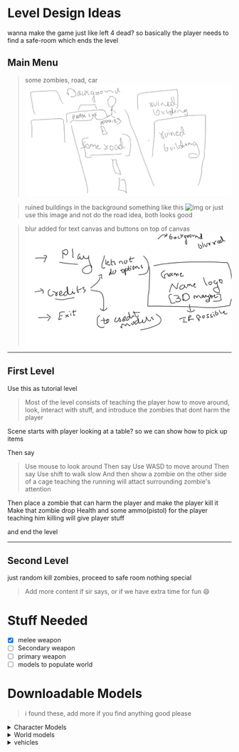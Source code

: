 # Level Design Ideas
wanna make the game just like left 4 dead?
so basically the player needs to find a safe-room which ends the level

## Main Menu
> some zombies, road, car ![idea](github/images/memuIdea-foreground.png)

>ruined buildings in the background something like this ![img](https://img2.cgtrader.com/items/3040832/cc3b5f50f7/ruined-buildings-pack-free-download-3d-model-low-poly-blend.jpg)
or just use this image and not do the road idea, both looks good

>blur added for text canvas and buttons on top of canvas ![img](github/images/menuCanvas.png)
***
## First Level
Use this as tutorial level
> Most of the level consists of teaching the player how to move around, look, interact with stuff, and introduce the zombies that dont harm the player

Scene starts with player looking at a table? so we can show how to pick up items

Then say
> Use mouse to look around
Then say
> Use WASD to move around
Then say
> Use shift to walk slow
And then show a zombie on the other side of a cage teaching the running will attact surrounding zombie's attention

Then place a zombie that can harm the player and make the player kill it
Make that zombie drop Health and some ammo(pistol) for the player teaching him killing will give player stuff

and end the level
***
## Second Level
just random kill zombies, proceed to safe room
nothing special 
> Add more content if sir says, or if we have extra time for fun 😄
# Stuff Needed
- [x] melee weapon
- [ ] Secondary weapon
- [ ] primary weapon
- [ ] models to populate world
# Downloadable Models
> i found these, add more if you find anything good please
<details><summary>Character Models</summary>

## Character Models
### Zombies
> poly count of these models needs to be reduced
>
> The more we find the better 😉
>

- [blind zombie](https://sketchfab.com/3d-models/zombie-bind-hunter-9452e825662c43d2aeb6bd9c893f8708)

- [mutant](https://www.cgtrader.com/free-3d-models/character/other/character-mutant-2e029974-0bf0-4762-a4e2-825a0ad294a2)
![img](https://img2.cgtrader.com/items/487735/f7cbf3e766/character-mutant-3d-model-low-poly-animated-max-fbx-tga.png)

### Weapons
> poly count of these models needs to be reduced
>
> Need atleast 1 gun model(pistol + rifle)

- [Axe](https://sketchfab.com/3d-models/fireaxe-23cd18766328497286c925705a724b43)

- [baseball bat](https://www.cgtrader.com/free-3d-models/military/melee/baseball-bat-5c0d0b8c-0ff9-40f8-b49d-779978a2801b)
![baseball bat img](https://img1.cgtrader.com/items/2195033/ca2b326cb5/baseball-bat-3d-model-low-poly-max-obj-3ds-fbx-dae-tbscene.jpg)

</details>
<details><summary>World models</summary>

## World Models

> poly count of these models needs to be reduced by alot

- [Rusted metal shelf](https://sketchfab.com/3d-models/rusted-metal-shelf-b79b141b1eb74ce1bf7d0a23272d2846)

- [Post Apocalyptic Abandoned Sign](https://sketchfab.com/3d-models/pas-post-apocalyptic-abandoned-sign-31-a3bc686d36cc4f96bbd8239095989d27)

- [Ruined buildings](https://www.cgtrader.com/free-3d-models/exterior/skyscraper/ruined-buildings-pack-free-download)
![ruined building image](https://img1.cgtrader.com/items/3040832/7458130ea0/ruined-buildings-pack-free-download-3d-model-low-poly-blend.jpg)

- [rusted chair](https://www.cgtrader.com/free-3d-models/interior/house/low-poly-old-chair-with-holes-from-the-shots)
![rusted chair img](https://img-new.cgtrader.com/items/911913/4c736bf28c/low-poly-old-chair-with-holes-from-the-shots-3d-model-low-poly-obj-fbx.jpg)


- [Road Signs Damaged](https://www.cgtrader.com/free-3d-models/architectural/street/damaged-signs)
![damaged road sign img](https://img2.cgtrader.com/items/850058/fe83f1117a/road-signs-damaged-3d-model-low-poly-fbx.jpg)

- [degraded hut](https://www.cgtrader.com/free-3d-models/exterior/house/house-d7c40523-d1a4-4e83-9f3e-785b1ce8c688)
![degraded hut img](https://img2.cgtrader.com/items/872315/7d936266c1/house-3d-model-low-poly-obj-3ds-fbx-blend-dae-mtl.jpg)

- [bus house](https://www.cgtrader.com/free-3d-models/architectural/engineering/apocalyptic-buse)
![bus house image](https://img1.cgtrader.com/items/894227/694daf9009/apocalyptic-bus-base-game-ready-3d-model-low-poly-obj-mtl-fbx.jpg)

- [abandoned house](https://www.cgtrader.com/free-3d-models/architectural/other/abandoned-destroyed-house-overgrown-with-evy)
![img](https://img2.cgtrader.com/items/3048993/e52f2edb6b/abandoned-destroyed-house-overgrown-with-evy-3d-model-obj-blend.jpg)

</details>
<details><summary>vehicles</summary>

## Vehicles

> poly count of these models needs to be reduced

- [Dodge 1970](https://sketchfab.com/3d-models/dodge-1970-zombie-apocalypse-edition-be08ecfc771647778aeec8f57b92745c)
</details>